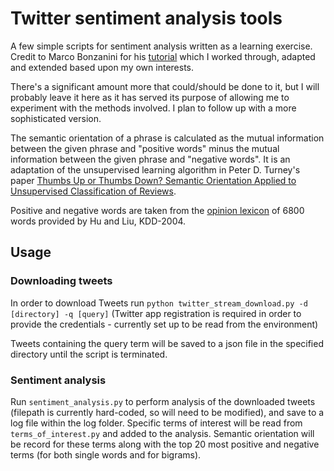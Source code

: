 # Twitter sentiment analysis tools

A few simple scripts for sentiment analysis written as a learning exercise. Credit to Marco Bonzanini for his [tutorial](https://marcobonzanini.com/2015/03/02/mining-twitter-data-with-python-part-1/) which I worked through, adapted and extended based upon my own interests. 

There's a significant amount more that could/should be done to it, but I will probably leave it here as it has served its purpose of allowing me to experiment with the methods involved. I plan to follow up with a more sophisticated version.

The semantic orientation of a phrase is calculated as the mutual information between the given phrase and "positive words" minus the mutual information between the given phrase and "negative words". It is an adaptation of the unsupervised learning algorithm in Peter D. Turney's paper [Thumbs Up or Thumbs Down? Semantic Orientation Applied to Unsupervised Classification of Reviews](https://arxiv.org/abs/cs/0212032).

Positive and negative words are taken from the [opinion lexicon](https://www.cs.uic.edu/~liub/FBS/sentiment-analysis.html#lexicon) of 6800 words provided by Hu and Liu, KDD-2004.


## Usage

### Downloading tweets

In order to download Tweets run `python twitter_stream_download.py -d [directory] -q [query]` (Twitter app registration is required in order to provide the credentials - currently set up to be read from the environment)

Tweets containing the query term will be saved to a json file in the specified directory until the script is terminated. 

### Sentiment analysis

Run `sentiment_analysis.py` to perform analysis of the downloaded tweets (filepath is currently hard-coded, so will need to be modified), and save to a log file within the log folder. Specific terms of interest will be read from `terms_of_interest.py` and added to the analysis. Semantic orientation will be record for these terms along with the top 20 most positive and negative terms (for both single words and for bigrams).



